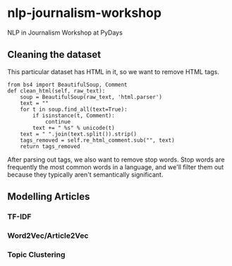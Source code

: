 # nlp-journalism-workshop
NLP in Journalism Workshop at PyDays

## Cleaning the dataset
This particular dataset has HTML in it, so we want to remove HTML tags.

```
from bs4 import BeautifulSoup, Comment
def clean_html(self, raw_text):
    soup = BeautifulSoup(raw_text, 'html.parser')
    text = ""
    for t in soup.find_all(text=True):
        if isinstance(t, Comment):
            continue
        text += " %s" % unicode(t)
    text = " ".join(text.split()).strip()
    tags_removed = self.re_html_comment.sub("", text)
    return tags_removed
```

After parsing out tags, we also want to remove stop words. Stop words are frequently the most common words in a language, and we'll filter them out because they typically aren't semantically significant.

## Modelling Articles

### TF-IDF



### Word2Vec/Article2Vec

### Topic Clustering

### 
